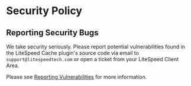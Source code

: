 # Security Policy

## Reporting Security Bugs

We take security seriously. Please report potential vulnerabilities found in the LiteSpeed Cache plugin's source code via email to `support@litespeedtech.com` or open a ticket from your LiteSpeed Client Area.

Please see [Reporting Vulnerabilities](https://www.litespeedtech.com/report-security-bugs) for more information.
